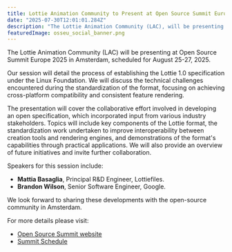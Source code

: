 ```yaml
---
title: Lottie Animation Community to Present at Open Source Summit Europe 2025
date: "2025-07-30T12:01:01.284Z"
description: "The Lottie Animation Community (LAC), will be presenting a session on our work on the Lottie Specifications at OSSummit Europe 2025, 25-27 August in Amsterdam."
featuredImage: osseu_social_banner.png
---
```


The Lottie Animation Community (LAC) will be presenting at Open Source Summit Europe 2025 in Amsterdam, scheduled for August 25-27, 2025.

Our session will detail the process of establishing the Lottie 1.0 specification under the Linux Foundation. We will discuss the technical challenges encountered during the standardization of the format, focusing on achieving cross-platform compatibility and consistent feature rendering.

The presentation will cover the collaborative effort involved in developing an open specification, which incorporated input from various industry stakeholders. Topics will include key components of the Lottie format, the standardization work undertaken to improve interoperability between creation tools and rendering engines, and demonstrations of the format's capabilities through practical applications. We will also provide an overview of future initiatives and invite further collaboration.

Speakers for this session include:

* **Mattia Basaglia**, Principal R&D Engineer, Lottiefiles.
* **Brandon Wilson**, Senior Software Engineer, Google.

We look forward to sharing these developments with the open-source community in Amsterdam.

For more details please visit:

* [Open Source Summit website](https://events.linuxfoundation.org/open-source-summit-europe/)
* [Summit Schedule](https://sched.co/25VpZ)